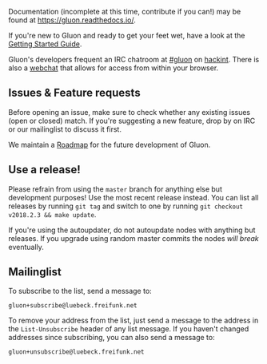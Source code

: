 Documentation (incomplete at this time, contribute if you can!) may be found at
https://gluon.readthedocs.io/.

If you're new to Gluon and ready to get your feet wet, have a look at the
[Getting Started Guide](https://gluon.readthedocs.io/en/latest/user/getting_started.html).

Gluon's developers frequent an IRC chatroom at [#gluon](ircs://irc.hackint.org/#gluon)
on [hackint](https://hackint.org/). There is also a [webchat](https://webirc.hackint.org/#irc://irc.hackint.org/#gluon)
that allows for access from within your browser.

## Issues & Feature requests

Before opening an issue, make sure to check whether any existing issues
(open or closed) match. If you're suggesting a new feature, drop by on IRC or
our mailinglist to discuss it first.

We maintain a [Roadmap](https://github.com/freifunk-gluon/gluon/wiki/Roadmap) for
the future development of Gluon.

## Use a release!

Please refrain from using the `master` branch for anything else but development purposes!
Use the most recent release instead. You can list all releases by running `git tag`
and switch to one by running `git checkout v2018.2.3 && make update`.

If you're using the autoupdater, do not autoupdate nodes with anything but releases.
If you upgrade using random master commits the nodes *will break* eventually.

## Mailinglist

To subscribe to the list, send a message to:

    gluon+subscribe@luebeck.freifunk.net

To remove your address from the list, just send a message to
the address in the `List-Unsubscribe` header of any list
message. If you haven't changed addresses since subscribing,
you can also send a message to:

    gluon+unsubscribe@luebeck.freifunk.net
